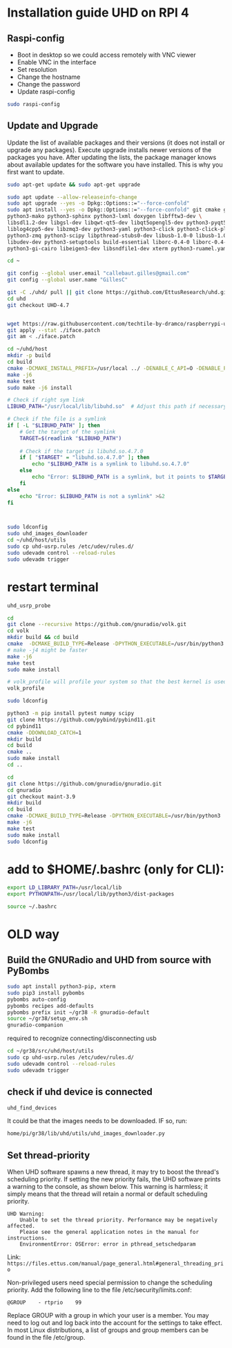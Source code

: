 # Installation guide UHD on RPI 4

## Raspi-config
- Boot in desktop so we could access remotely with VNC viewer
- Enable VNC in the interface
- Set resolution
- Change the hostname
- Change the password
- Update raspi-config

```bash
sudo raspi-config
```

## Update and Upgrade
Update the list of available packages and their versions (it does not install or upgrade any packages).
Execute upgrade installs newer versions of the packages you have. After updating the lists, the package manager knows about available updates for the software you have installed. This is why you first want to update.

```bash
sudo apt-get update && sudo apt-get upgrade
```

```bash
sudo apt update --allow-releaseinfo-change
sudo apt upgrade --yes -o Dpkg::Options::="--force-confold"
sudo apt install --yes -o Dpkg::Options::="--force-confold" git cmake g++ libboost-all-dev libgmp-dev swig python3-numpy \
python3-mako python3-sphinx python3-lxml doxygen libfftw3-dev \
libsdl1.2-dev libgsl-dev libqwt-qt5-dev libqt5opengl5-dev python3-pyqt5 \
liblog4cpp5-dev libzmq3-dev python3-yaml python3-click python3-click-plugins \
python3-zmq python3-scipy libpthread-stubs0-dev libusb-1.0-0 libusb-1.0-0-dev \
libudev-dev python3-setuptools build-essential liborc-0.4-0 liborc-0.4-dev \
python3-gi-cairo libeigen3-dev libsndfile1-dev xterm python3-ruamel.yaml ruamel.yaml

```

```bash
cd ~

git config --global user.email "callebaut.gilles@gmail.com"
git config --global user.name "GillesC"

git -C ./uhd/ pull || git clone https://github.com/EttusResearch/uhd.git
cd uhd
git checkout UHD-4.7


wget https://raw.githubusercontent.com/techtile-by-dramco/raspberrypi-uhd/refs/heads/master/iface.patch
git apply --stat ./iface.patch
git am < ./iface.patch

cd ~/uhd/host
mkdir -p build
cd build
cmake -DCMAKE_INSTALL_PREFIX=/usr/local ../ -DENABLE_C_API=O -DENABLE_PYTHON_API=ON -DENABLE_LIBUHD=ON -DENABLE_PYMOD_UTILS=ON -DENABLE_B100=OFF -DENABLE_USRP1=OFF -DENABLE_USRP2=OFF -DENABLE_X300=OFF -DENABLE_N300=OFF  -DENABLE_N320=OFF -DENABLE_E300=OFF -DENABLE_E320=OFF -DENABLE_X400=OFF -DUHD_LOG_MIN_LEVEL=1
make -j6
make test
sudo make -j6 install

# Check if right sym link
LIBUHD_PATH="/usr/local/lib/libuhd.so"  # Adjust this path if necessary

# Check if the file is a symlink
if [ -L "$LIBUHD_PATH" ]; then
    # Get the target of the symlink
    TARGET=$(readlink "$LIBUHD_PATH")
    
    # Check if the target is libuhd.so.4.7.0
    if [ "$TARGET" = "libuhd.so.4.7.0" ]; then
        echo "$LIBUHD_PATH is a symlink to libuhd.so.4.7.0"
    else
        echo "Error: $LIBUHD_PATH is a symlink, but it points to $TARGET"  >&2
    fi
else
    echo "Error: $LIBUHD_PATH is not a symlink" >&2
fi



sudo ldconfig
sudo uhd_images_downloader
cd ~/uhd/host/utils
sudo cp uhd-usrp.rules /etc/udev/rules.d/
sudo udevadm control --reload-rules
sudo udevadm trigger
```


# restart terminal
```bash
uhd_usrp_probe
```



```bash
cd
git clone --recursive https://github.com/gnuradio/volk.git
cd volk
mkdir build && cd build
cmake  -DCMAKE_BUILD_TYPE=Release -DPYTHON_EXECUTABLE=/usr/bin/python3 -DCMAKE_TOOLCHAIN_FILE=../cmake/Toolchains/arm_cortex_a76_hardfp_native.cmake .. 
# make -j4 might be faster
make -j6
make test
sudo make install

# volk_profile will profile your system so that the best kernel is used
volk_profile

sudo ldconfig
```

```bash
python3 -m pip install pytest numpy scipy
git clone https://github.com/pybind/pybind11.git
cd pybind11
cmake -DDOWNLOAD_CATCH=1
mkdir build
cd build
cmake ..
sudo make install
cd ..
```


```bash
cd
git clone https://github.com/gnuradio/gnuradio.git
cd gnuradio
git checkout maint-3.9
mkdir build
cd build
cmake -DCMAKE_BUILD_TYPE=Release -DPYTHON_EXECUTABLE=/usr/bin/python3 ../
make -j6
make test
sudo make install
sudo ldconfig
```



# add to $HOME/.bashrc (only for CLI):
```bash
export LD_LIBRARY_PATH=/usr/local/lib
export PYTHONPATH=/usr/local/lib/python3/dist-packages

source ~/.bashrc
```



# OLD way

## Build the GNURadio and UHD from source with PyBombs
```bash
sudo apt install python3-pip, xterm
sudo pip3 install pybombs 
pybombs auto-config
pybombs recipes add-defaults
pybombs prefix init ~/gr38 -R gnuradio-default
source ~/gr38/setup_env.sh
gnuradio-companion
```

required to recognize connecting/disconnecting usb
```bash
cd ~/gr38/src/uhd/host/utils
sudo cp uhd-usrp.rules /etc/udev/rules.d/
sudo udevadm control --reload-rules
sudo udevadm trigger
```

## check if uhd device is connected
```bash
uhd_find_devices
```
It could be that the images needs to be downloaded. IF so, run:
```bash
home/pi/gr38/lib/uhd/utils/uhd_images_downloader.py
```

## Set thread-priority
When UHD software spawns a new thread, it may try to boost the thread's scheduling priority. If setting the new priority fails, the UHD software prints a warning to the console, as shown below. This warning is harmless; it simply means that the thread will retain a normal or default scheduling priority.

```
UHD Warning:
    Unable to set the thread priority. Performance may be negatively affected.
    Please see the general application notes in the manual for instructions.
    EnvironmentError: OSError: error in pthread_setschedparam
```
Link: `https://files.ettus.com/manual/page_general.html#general_threading_prio`

Non-privileged users need special permission to change the scheduling priority. Add the following line to the file /etc/security/limits.conf:
```
@GROUP    - rtprio    99
```

Replace GROUP with a group in which your user is a member. You may need to log out and log back into the account for the settings to take effect. In most Linux distributions, a list of groups and group members can be found in the file /etc/group.





